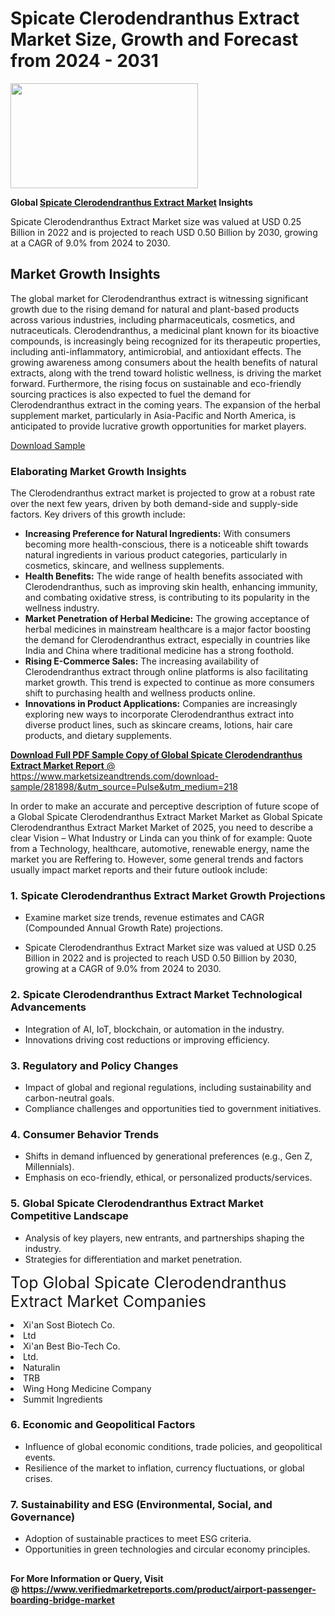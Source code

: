 <H1>Spicate Clerodendranthus Extract Market Size, Growth and Forecast from 2024 - 2031</H1><img class="aligncenter size-medium wp-image-584254" src="https://thirdeyenews.in/wp-content/uploads/2024/09/Global-Market-Research-300x168.jpeg" alt="" width="300" height="168" /><p><strong>Global&nbsp;<a href="https://www.marketsizeandtrends.com/download-sample/281898/&amp;utm_source=Pulse&amp;utm_medium=218">Spicate Clerodendranthus Extract Market</a> Insights</strong></p><p>Spicate Clerodendranthus Extract Market size was valued at USD 0.25 Billion in 2022 and is projected to reach USD 0.50 Billion by 2030, growing at a CAGR of 9.0% from 2024 to 2030.</p><p><h2>Market Growth Insights</h2> <p>The global market for Clerodendranthus extract is witnessing significant growth due to the rising demand for natural and plant-based products across various industries, including pharmaceuticals, cosmetics, and nutraceuticals. Clerodendranthus, a medicinal plant known for its bioactive compounds, is increasingly being recognized for its therapeutic properties, including anti-inflammatory, antimicrobial, and antioxidant effects. The growing awareness among consumers about the health benefits of natural extracts, along with the trend toward holistic wellness, is driving the market forward. Furthermore, the rising focus on sustainable and eco-friendly sourcing practices is also expected to fuel the demand for Clerodendranthus extract in the coming years. The expansion of the herbal supplement market, particularly in Asia-Pacific and North America, is anticipated to provide lucrative growth opportunities for market players.</p> <p><a href="download-sample-link">Download Sample</a></p> <h3>Elaborating Market Growth Insights</h3> <p>The Clerodendranthus extract market is projected to grow at a robust rate over the next few years, driven by both demand-side and supply-side factors. Key drivers of this growth include:</p> <ul> <li><strong>Increasing Preference for Natural Ingredients:</strong> With consumers becoming more health-conscious, there is a noticeable shift towards natural ingredients in various product categories, particularly in cosmetics, skincare, and wellness supplements.</li> <li><strong>Health Benefits:</strong> The wide range of health benefits associated with Clerodendranthus, such as improving skin health, enhancing immunity, and combating oxidative stress, is contributing to its popularity in the wellness industry.</li> <li><strong>Market Penetration of Herbal Medicine:</strong> The growing acceptance of herbal medicines in mainstream healthcare is a major factor boosting the demand for Clerodendranthus extract, especially in countries like India and China where traditional medicine has a strong foothold.</li> <li><strong>Rising E-Commerce Sales:</strong> The increasing availability of Clerodendranthus extract through online platforms is also facilitating market growth. This trend is expected to continue as more consumers shift to purchasing health and wellness products online.</li> <li><strong>Innovations in Product Applications:</strong> Companies are increasingly exploring new ways to incorporate Clerodendranthus extract into diverse product lines, such as skincare creams, lotions, hair care products, and dietary supplements.</li> </ul> <p><a href="get-more-link"></p><p><span class=""><strong>Download Full PDF Sample Copy of Global Spicate Clerodendranthus Extract Market Report</strong> @ <a href="https://www.marketsizeandtrends.com/download-sample/281898/&amp;utm_source=Pulse&amp;utm_medium=218" target="_blank">https://www.marketsizeandtrends.com/download-sample/281898/&amp;utm_source=Pulse&amp;utm_medium=218</a></span></p><p>In order to make an accurate and perceptive description of future scope of a Global&nbsp;Spicate Clerodendranthus Extract Market Market as Global&nbsp;Spicate Clerodendranthus Extract Market Market of 2025, you need to describe a clear Vision &ndash; What Industry or Linda can you think of for example: Quote from a Technology, healthcare, automotive, renewable energy, name the market you are Reffering to. However, some general trends and factors usually impact market reports and their future outlook include:</p><h3>1.&nbsp;<strong>Spicate Clerodendranthus Extract Market Growth Projections</strong></h3><ul><li>Examine market size trends, revenue estimates and CAGR (Compounded Annual Growth Rate) projections.</li><li><p>Spicate Clerodendranthus Extract Market size was valued at USD 0.25 Billion in 2022 and is projected to reach USD 0.50 Billion by 2030, growing at a CAGR of 9.0% from 2024 to 2030.</p></li></ul><h3>2.&nbsp;<strong>Spicate Clerodendranthus Extract Market Technological Advancements</strong></h3><ul><li>Integration of AI, IoT, blockchain, or automation in the industry.</li><li>Innovations driving cost reductions or improving efficiency.</li></ul><h3>3.&nbsp;<strong>Regulatory and Policy Changes</strong></h3><ul><li>Impact of global and regional regulations, including sustainability and carbon-neutral goals.</li><li>Compliance challenges and opportunities tied to government initiatives.</li></ul><h3>4.&nbsp;<strong>Consumer Behavior Trends</strong></h3><ul><li>Shifts in demand influenced by generational preferences (e.g., Gen Z, Millennials).</li><li>Emphasis on eco-friendly, ethical, or personalized products/services.</li></ul><h3>5.&nbsp;<strong>Global Spicate Clerodendranthus Extract Market Competitive Landscape</strong></h3><ul><li>Analysis of key players, new entrants, and partnerships shaping the industry.</li><li>Strategies for differentiation and market penetration.</li></ul><p data-pm-slice="1 1 []"><span style="color: inherit; font-family: inherit; font-size: 25px;">Top Global Spicate Clerodendranthus Extract Market Companies</span></p><div class="" data-test-id=""><p><li>Xi'an Sost Biotech Co.</li><li>Ltd</li><li> Xi'an Best Bio-Tech Co.</li><li> Ltd.</li><li> Naturalin</li><li> TRB</li><li> Wing Hong Medicine Company</li><li> Summit Ingredients</li></p></div><h3>6.&nbsp;<strong>Economic and Geopolitical Factors</strong></h3><ul><li>Influence of global economic conditions, trade policies, and geopolitical events.</li><li>Resilience of the market to inflation, currency fluctuations, or global crises.</li></ul><h3>7.&nbsp;<strong>Sustainability and ESG (Environmental, Social, and Governance)</strong></h3><ul><li>Adoption of sustainable practices to meet ESG criteria.</li><li>Opportunities in green technologies and circular economy principles.</li></ul><h2><strong style="font-size: 14px;">For More Information or Query, Visit @&nbsp;</strong><a style="background-color: #ffffff; font-size: 14px;" href="https://www.marketsizeandtrends.com/report/spicate-clerodendranthus-extract-market/" target="_blank">https://www.verifiedmarketreports.com/product/airport-passenger-boarding-bridge-market</a></h2>

